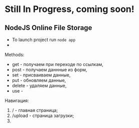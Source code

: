 # Still In Progress, coming soon!

## NodeJS Online File Storage
* To launch project run
``` node app ```
* 




Methods:
* get - получаем при переходе по ссылкам,
* post - получаем даннные из форм,
* set - присваиваем данные,
* put - обновляем данные,
* delete - удаляем данные,
* use -
  
Навигация: 
1) / - главная страница;
2) /upload - страница загрузки;
3) 